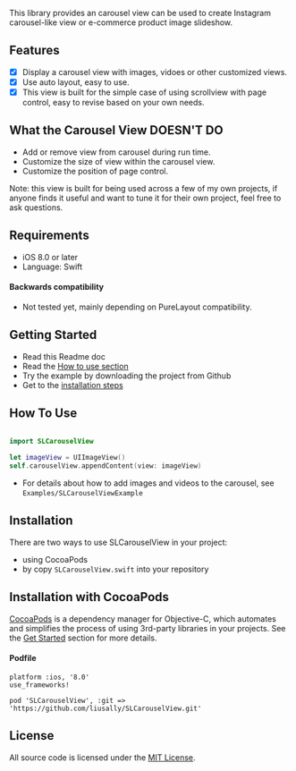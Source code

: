 

This library provides an carousel view can be used to create Instagram carousel-like view or e-commerce product image slideshow. 

## Features

- [x] Display a carousel view with images, vidoes or other customized views.
- [x] Use auto layout, easy to use.
- [x] This view is built for the simple case of using scrollview with page control, easy to revise based on your own needs.

## What the Carousel View DOESN'T DO

- Add or remove view from carousel during run time.
- Customize the size of view within the carousel view. 
- Customize the position of page control.

Note: this view is built for being used across a few of my own projects, if anyone finds it useful and want to tune it for their own project, feel free to ask questions.

## Requirements

- iOS 8.0 or later
- Language: Swift

#### Backwards compatibility

- Not tested yet, mainly depending on PureLayout compatibility.

## Getting Started

- Read this Readme doc
- Read the [How to use section](https://github.com/liusally/SLCarouselView#how-to-use)
- Try the example by downloading the project from Github 
- Get to the [installation steps](https://github.com/liusally/SLCarouselView#installation)

## How To Use

```swift

import SLCarouselView

let imageView = UIImageView()
self.carouselView.appendContent(view: imageView)
```

- For details about how to add images and videos to the carousel, see `Examples/SLCarouselViewExample`

## Installation

There are two ways to use SLCarouselView in your project:
- using CocoaPods
- by copy `SLCarouselView.swift` into your repository

## Installation with CocoaPods

[CocoaPods](http://cocoapods.org/) is a dependency manager for Objective-C, which automates and simplifies the process of using 3rd-party libraries in your projects. See the [Get Started](http://cocoapods.org/#get_started) section for more details.

#### Podfile
```
platform :ios, '8.0'
use_frameworks!

pod 'SLCarouselView', :git => 'https://github.com/liusally/SLCarouselView.git'
```

## License

All source code is licensed under the [MIT License](https://raw.githubusercontent.com/liusally/SLCarouselView/master/LICENSE).
